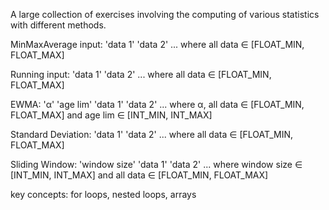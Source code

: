 A large collection of exercises involving the computing of various statistics with different methods.

MinMaxAverage input: 'data 1' 'data 2' ... where all data ∈ [FLOAT_MIN, FLOAT_MAX]

Running input: 'data 1' 'data 2' ... where all data ∈ [FLOAT_MIN, FLOAT_MAX]

EWMA: 'α' 'age lim' 'data 1' 'data 2' ... where α, all data ∈ [FLOAT_MIN, FLOAT_MAX] and age lim ∈ [INT_MIN, INT_MAX]

Standard Deviation: 'data 1' 'data 2' ... where all data ∈ [FLOAT_MIN, FLOAT_MAX]

Sliding Window: 'window size' 'data 1' 'data 2' ... where window size ∈ [INT_MIN, INT_MAX] and all data ∈ [FLOAT_MIN, FLOAT_MAX]

key concepts: for loops, nested loops, arrays
